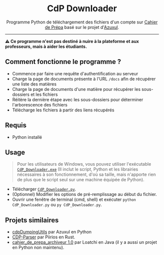 <div align="center">
  <h1>CdP Downloader</h1>
  <span>Programme Python de téléchargement des fichiers d'un compte sur <a href="https://cahier-de-prepa.fr/">Cahier de Prépa</a> basé sur le projet d'<a href="https://github.com/Azuxul/cahier-de-prepa-downloader">Azuxul</a>.</span>
</div>

--------

**⚠️ Ce programme n'est pas destiné à nuire à la plateforme et aux professeurs, mais à aider les étudiants.**

## Comment fonctionne le programme ?

- Commence par faire une requête d'authentification au serveur
- Charge la page de documents présente à l'URL `/docs` afin de récupérer une liste des matières
- Charge la page de documents d'une matière pour récupérer les sous-dossiers et les fichiers
- Réitère la dernière étape avec les sous-dossiers pour déterminer l'arborescence des fichiers
- Télécharge les fichiers à partir des liens récupérés

## Requis

- Python installé

## Usage

> Pour les utilisateurs de Windows, vous pouvez utiliser l'exécutable [`CdP_Downloader.exe`](https://github.com/0xybo/CdP_Downloader/releases/latest/download/CdP_Downloader.exe) (Il inclut le script, Python et les librairies nécessaires à son fonctionnement, d'où sa taille, mais n'apporte rien de plus que le script seul sur une machine équipée de Python).

- Télécharger [`CdP_Downloader.py`](https://github.com/0xybo/CdP_Downloader/releases/latest/download/CdP_Downloader.py).
- (Optionnel) Modifier les options de pré-remplissage au début du fichier.
- Ouvrir une fenêtre de terminal (cmd, shell) et exécuter `python CdP_Downloader.py` ou `py CdP_Downloader.py`.

## Projets similaires

- [cdpDumpingUtils](https://github.com/Azuxul/cahier-de-prepa-downloader) par Azuxul en Python
- [CDP-Parser](https://github.com/piirios/cdp-parser) par Piirios en Rust.
- [cahier_de_prepa_archiveur 1.0](https://github.com/Loatchi/cahier_de_prepa_archiveur) par Loatchi en Java (il y a aussi un projet en Python non maintenu).
